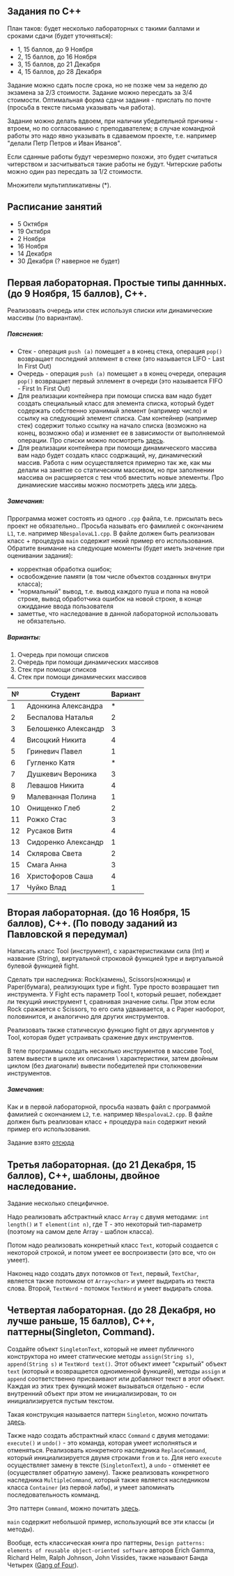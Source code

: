## Задания по C++
План таков: будет несколько лабораторных с такими баллами и сроками сдачи (будет уточняться):
- 1, 15 баллов, до 9 Ноября
- 2, 15 баллов, до 16 Ноября
- 3, 15 баллов, до 21 Декабря
- 4, 15 баллов, до 28 Декабря

Задание можно сдать после срока, но не позже чем за неделю до экзамена за 2/3 стоимости. Задание можно пересдать за 3/4 стоимости. Оптимальная форма сдачи задания - прислать по почте (просьба в тексте письма указывать чья работа).

Задание можно делать вдвоем, при наличии убедительной причины - втроем, но по согласованию с преподавателем; в случае командной работы это надо явно указывать в сдаваемом проекте, т.е. например "делали Петр Петров и Иван Иванов". 

Если сданные работы будут черезмерно похожи, это будет считаться читерством и засчитываться такие работы не будут. Читерские работы можно один раз пересдать за 1/2 стоимости.

Множители мультипликативны (\*).

## Расписание занятий
- 5 Октября
- 19 Октября
- 2 Ноября
- 16 Ноября
- 14 Декабря
- 30 Декабря (? наверное не будет)

## Первая лабораторная. Простые типы даннных. (до 9 Ноября, 15 баллов), C++.

Реализовать очередь или стек используя списки или динамические массивы (по вариантам).

##### Пояснения: 
 - Стек - операция `push (a)` помещает `a` в конец стека, операция `pop()` возвращает последний эллемент в стеке (это называется LIFO - Last In First Out)
 - Очередь - операция `push (a)` помещает `a` в конец очереди, операция `pop()` возвращает первый эллемент в очереди (это называется FIFO - First In First Out)
 - Для реализации контейнера при помощи списка вам надо будет создать специальный класс для элемента списка, который будет содержать собственно хранимый элемент (например число) и ссылку на следующий элемент списка. Сам контейнер (например стек) содержит только ссылку на начало списка (возможно на конец, возможно оба) и изменяет ее в зависимости от выполняемой операции. Про списки можно посмотреть [здесь](https://ru.wikipedia.org/wiki/Связный_список).
 - Для реализации контейнера при помощи динамического массива вам надо будет создать класс содржащий, ну, динамический массив. Работа с ним осуществляется примерно так же, как мы делали на занятие со статическим массивом, но при заполнении массива он расширяется с тем чтоб вместить новые элементы. Про динамиеские массивы можно посмотреть [здесь](http://cppstudio.com/post/432/) или [здесь](https://ru.wikipedia.org/wiki/Динамический_массив).

##### Замечания: 
Пррограмма может состоять из одного `.cpp` файла, т.е. присылать весь проект не обязательно.. Просьба называть его фамилией с окончанием `L1`, т.е. например `NBespalovaL1.cpp`. В файле должен быть реализован класс + процедура `main` содержит некий пример его использования. Обратите внимание на следующие моменты (будет иметь значение при оценивании задания):

- корректная обработка ошибок;
- освобождение памяти (в том числе объектов созданных внутри класса);
- "нормальный" вывод, т.е. вывод каждого пуша и попа на новой строке, вывод обработчика ошибок на новой строке, в конце ожиддание ввода пользователя
- заметтье, что наследование в данной лабораторной использовать не обязательно.


##### Варианты:

  1. Очередь при помощи списков
  2. Очередь при помощи динамических массивов
  3. Стек при помощи списков
  4. Стек при помощи динамических массивов

№ | Студент | Вариант  
-------|----|----
1 | Адонкина Александра | *
2 | Беспалова Наталья | 2
3 | Белошенко Александр | 3
4 | Висоцкий Никита | 4
5 | Гриневич Павел | 1
6 | Гугленко Катя | *
7 | Душкевич Вероника | 3
8 | Левашов Никита | 4
9 | Малеванная Полина | 1
10 | Онищенко Глеб | 2
11 | Рожко Стас | 3
12 | Русаков Витя | 4 
13 | Сидоренко Александр | 1
14 | Склярова Света | 2
15 | Смага Анна | 3
16 | Христофоров Саша | 4
17 | Чуйко Влад | 1


## Вторая лабораторная. (до 16 Ноября, 15 баллов), C++. (По поводу заданий из Павловской я передумал)
Написать класс Tool (инструмент), с характеристиками сила (Int) и название (String), виртуальной строковой функцией type и виртуальной булевой функцией fight. 

Сделать три наследника: Rock(камень), Scissors(ножницы) и Paper(бумага), реализующих type и fight. Type просто возвращает тип инструмента. У Fight есть параметр Tool t, который решает, побеждает ли текущий иниструмент t, сравнивая значение силы. При этом если Rock сражается с Scissors, то его сила удваивается, а с Paper наоборот, половинится, и аналогично для других инструментов.

Реализовать также статическую функцию fight от двух аргументов у Tool, которая будет устраивать сражение двух инструментов.

В теле программы создать несколько инструментов в массиве Tool, затем вывести в цикле их описания \ характеристики, затем двойным циклом (без диагонали) вывести победителей при столкновении инструментов.


##### Замечания: 
Как и в первой лабораторной, просьба назвать файл с программой фамилией с окончанием `L2`, т.е. например `NBespalovaL2.cpp`. В файле должен быть реализован класс + процедура `main` содержит некий пример его использования. 

Задание взято [отсюда](http://ocw.mit.edu/courses/electrical-engineering-and-computer-science/6-s096-introduction-to-c-and-c-january-iap-2013/lectures-and-assignments/c-inheritance/)

## Третья лабораторная. (до 21 Декабря, 15 баллов), C++, шаблоны, двойное наследование. 
Задание несколько специфичное.

Надо реализовать абстрактный класс `Array` с двумя методами: `int length()` и `T element(int n)`, где T - это некоторый тип-параметр (поэтому на самом деле Array - шаблон класса). 

Потом надо реализовать конкретный класс `Text`, который создается с некоторой строкой, и потом умеет ее воспроизвести (это все, что он умеет).

Наконец надо создать двух потомков от `Text`, первый, `TextChar`, является также потомком от `Array<char>` и умеет выдирать из текста слова. Второй, `TextWord` - потомок `TextWord` и умеет выдирать слова.

## Четвертая лабораторная. (до 28 Декабря, но лучше раньше, 15 баллов), C++, паттерны(Singleton, Command).

Создайте объект `SingletonText`, который не имеет публичного конструктора но имеет статические методы `assign(String s)`, `append(String s)` и `TextWord text()`. Этот объект имеет "скрытый" объект `text` (который и возвращается одноименной функцией), методы `assign` и `append` соответственно присваивают или добавляют текст в этот объект. Каждая из этих трех функций может вызываться отдельно - если внутренний объект при этом не инициализирован, то он инициализируется пустым текстом.

Такая конструкция называется паттерн `Singleton`, можно почитать [здесь](https://en.wikipedia.org/wiki/Singleton_pattern).

Также надо создать абстрактный класс `Command` с двумя методами: `execute()` и `undo()` - это команда, которая умеет исполняться и отменяться. Реализовать конкретного наследника `ReplaceCommand`, который инициализируется двумя строками `from` и `to`. Для него `execute` осуществляет замену в тексте (`SingletonText`), а `undo` - отменяет ее (осуществляет обратную замену). Также реализовать конкретного наследника `MultipleCommand`, который также является наследником  класса `Container` (из первой лабы), и умеет запоминать последовательность комманд.

Это паттерн `Command`, можно почитать [здесь](https://en.wikipedia.org/wiki/Command_pattern).

`main` содержит небольшой пример, использующий все эти классы (и методы).

Вообще, есть классическая книга про паттерны, `Design patterns: elements of reusable object-oriented software` авторов Erich Gamma, Richard Helm, Ralph Johnson, John Vissides, также называют Банда Четырех ([Gang of Four](https://en.wikipedia.org/wiki/Design_Patterns)).

